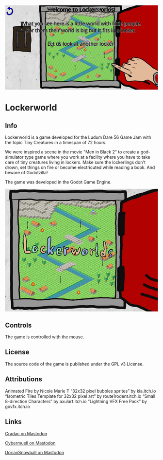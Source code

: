 ![starting animation of Lockerworld](images/starting_animation.gif)

# Lockerworld

## Info

Lockerworld is a game developed for the Ludum Dare 56 Game Jam with the topic Tiny Creatures in a timespan of 72 hours.

We were inspired a scene in the movie "Men in Black 2" to create a god-simulator type game where you work at a facility where you have to take care of tiny creatures living in lockers. Make sure the lockerlings don't drown, set things on fire or become electricuted while reading a book. And beware of Godotzilla!

The game was developed in the Godot Game Engine.

![starting animation of Lockerworld](images/lockerworlds_cover_image.png)

## Controls

The game is controlled with the mouse.

## License

The source code of the game is published under the GPL v3 License.

## Attributions

Animated Fire by Nicole Marie T
“32x32 pixel bubbles sprites” by kia.itch.io
“Isometric Tiles Template for 32x32 pixel art” by route1rodent.itch.io
“Small 8-direction Characters” by axulart.itch.io
“Lightning VFX Free Pack” by govfx.itch.io

## Links

[Cradac on Mastodon](https://dice.camp/@cradac)

[Cybermuell on Mastodon](https://frameperfect.space/@cybermuell)

[DorianSnowball on Mastodon](https://frameperfect.space/@DorianSnowball)
